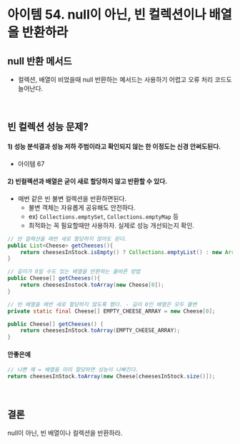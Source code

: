 # 아이템 54. null이 아닌, 빈 컬렉션이나 배열을 반환하라

## null 반환 메서드
- 컬렉션, 배열이 비었을때 null 반환하는 몌서드는 사용하기 어렵고 오류 처리 코드도 늘어난다.

<br/>

## 빈 컬렉션 성능 문제?
#### 1) 성능 분석결과 성능 저하 주범이라고 확인되지 않는 한 이정도는 신경 안써도된다.
- 아이템 67

#### 2) 빈컬렉션과 배열은 굳이 새로 할당하지 않고 반환할 수 있다.
- 매번 같은 빈 불변 컬렉션을 반환하면된다.
  - 불변 객체는 자유롭게 공유해도 안전하다.
  - ex) `Collections.emptySet`, `Collections.emptyMap` 등
  - 최적화는 꼭 필요할때만 사용하자. 실제로 성능 개선되는지 확인.
```java
// 빈 컬렉션을 매번 새로 할당하지 않아도 된다.
public List<Cheese> getCheeses(){
    return cheesesInStock.isEmpty() ? Collections.emptyList() : new ArrayList<>(cheesesInStock);
}
```
```java
// 길이가 0일 수도 있는 배열을 반환하는 올바른 방법
public Cheese[] getCheeses(){
    return cheesesInstock.toArray(new Cheese[0]);
}
```
```java
// 빈 배열을 매번 새로 할당하지 않도록 했다. - 길이 0인 배열은 모두 불변
private static final Cheese[] EMPTY_CHEESE_ARRAY = new Cheese[0];

public Cheese[] getCheeses() {
    return cheesesInStock.toArray(EMPTY_CHEESE_ARRAY);
}
```
#### 안좋은예
```java
// 나쁜 예 = 배열을 미리 할당하면 성능이 나빠진다.
return cheesesInStock.toArray(new Cheese[cheesesInStock.size()]);
```

<br/>

## 결론
null이 아닌, 빈 배열이나 컬렉션을 반환하라.